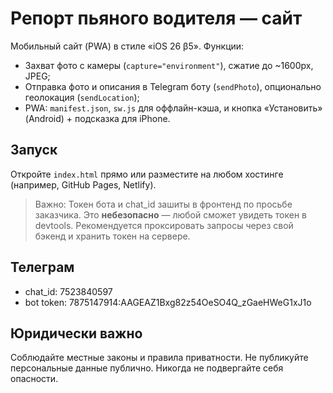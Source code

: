 
# Репорт пьяного водителя — сайт
Мобильный сайт (PWA) в стиле «iOS 26 β5». Функции:
- Захват фото с камеры (`capture="environment"`), сжатие до ~1600px, JPEG;
- Отправка фото и описания в Telegram боту (`sendPhoto`), опционально геолокация (`sendLocation`);
- PWA: `manifest.json`, `sw.js` для оффлайн-кэша, и кнопка «Установить» (Android) + подсказка для iPhone.

## Запуск
Откройте `index.html` прямо или разместите на любом хостинге (например, GitHub Pages, Netlify).

> Важно: Токен бота и chat_id зашиты в фронтенд по просьбе заказчика. Это **небезопасно** — любой сможет увидеть токен в devtools. Рекомендуется проксировать запросы через свой бэкенд и хранить токен на сервере.

## Телеграм
- chat_id: 7523840597
- bot token: 7875147914:AAGEAZ1Bxg82z54OeSO4Q_zGaeHWeG1xJ1o

## Юридически важно
Соблюдайте местные законы и правила приватности. Не публикуйте персональные данные публично. Никогда не подвергайте себя опасности.
